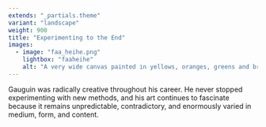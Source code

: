 ```yaml
---
extends: "_partials.theme"
variant: "landscape"
weight: 900
title: "Experimenting to the End"
images:
  - image: "faa_heihe.png"
    lightbox: "faaheihe"
    alt: "A very wide canvas painted in yellows, oranges, greens and browns. A woman is in the center of the painting wearing a piece of fabric around her waist, holding her hand vertically in front of her, and looking to the side. To her left are three figures in conversation while one holds on to a tree branch. A brown dog stands alert nearby. To her right stands another figure with her back facing us, and another sitting on a black horse while a small dog darts past. In the bottom right of the canvas, two black dogs hold up a plaque that reads 'Faa iheihe, Paul Gauguin, 1898'"
---
```


Gauguin was radically creative throughout his career. He never stopped experimenting with new methods, and his art continues to fascinate because it remains unpredictable, contradictory, and enormously varied in medium, form, and content.
